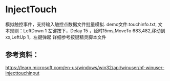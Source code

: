 # InjectTouch
模拟触控事件，支持输入触控点数据文件批量模拟.
demo文件:touchinfo.txt,
文本规则：LeftDown 1 左键按下，Delay 15 ，延时15ms,MoveTo 683,482,移动到xx,LeftUp 1，左键弹起
详细参考按键精灵脚本文件

## 参考资料：
https://learn.microsoft.com/en-us/windows/win32/api/winuser/nf-winuser-injecttouchinput

